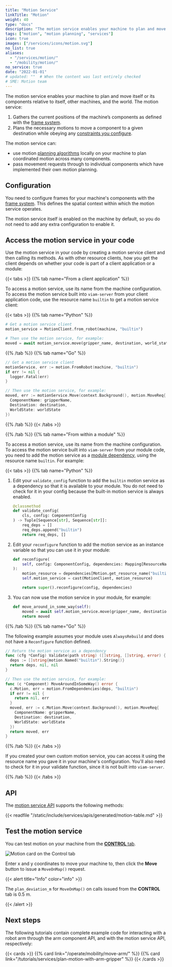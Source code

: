 ```yaml
---
title: "Motion Service"
linkTitle: "Motion"
weight: 40
type: "docs"
description: "The motion service enables your machine to plan and move its components relative to itself, other machines, and the world."
tags: ["motion", "motion planning", "services"]
icon: true
images: ["/services/icons/motion.svg"]
no_list: true
aliases:
  - "/services/motion/"
  - "/mobility/motion/"
no_service: true
date: "2022-01-01"
# updated: ""  # When the content was last entirely checked
# SME: Motion team
---
```


The motion service enables your machine to plan and move itself or its components relative to itself, other machines, and the world.
The motion service:

1. Gathers the current positions of the machine’s components as defined with the [frame system](/operate/reference/services/frame-system/).
2. Plans the necessary motions to move a component to a given destination while obeying any [constraints you configure](constraints/).

The motion service can:

- use motion [planning algorithms](algorithms/) locally on your machine to plan coordinated motion across many components.
- pass movement requests through to individual components which have implemented their own motion planning.

## Configuration

You need to configure frames for your machine's components with the [frame system](/operate/reference/services/frame-system/).
This defines the spatial context within which the motion service operates.

The motion service itself is enabled on the machine by default, so you do not need to add any extra configuration to enable it.

## Access the motion service in your code

Use the motion service in your code by creating a motion service client and then calling its methods.
As with other resource clients, how you get the client depends on whether your code is part of a client application or a module:

{{< tabs >}}
{{% tab name="From a client application" %}}

To access a motion service, use its name from the machine configuration.
To access the motion service built into `viam-server` from your client application code, use the resource name `builtin` to get a motion service client:

{{< tabs >}}
{{% tab name="Python" %}}

```python {class="line-numbers linkable-line-numbers"}
# Get a motion service client
motion_service = MotionClient.from_robot(machine, "builtin")

# Then use the motion service, for example:
moved = await motion_service.move(gripper_name, destination, world_state)
```

{{% /tab %}}
{{% tab name="Go" %}}

```go {class="line-numbers linkable-line-numbers"}
// Get a motion service client
motionService, err := motion.FromRobot(machine, "builtin")
if err != nil {
  logger.Fatal(err)
}

// Then use the motion service, for example:
moved, err := motionService.Move(context.Background(), motion.MoveReq{
  ComponentName: gripperName,
  Destination: destination,
  WorldState: worldState
})
```

{{% /tab %}}
{{< /tabs >}}

{{% /tab %}}
{{% tab name="From within a module" %}}

To access a motion service, use its name from the machine configuration.
To access the motion service built into `viam-server` from your module code, you need to add the motion service as a [module dependency](/operate/modules/other-hardware/create-module/dependencies/), using the resource name `builtin`.
For example:

{{< tabs >}}
{{% tab name="Python" %}}

1. Edit your `validate_config` function to add the `builtin` motion service as a dependency so that it is available to your module.
   You do not need to check for it in your config because the built-in motion service is always enabled.

   ```python {class="line-numbers linkable-line-numbers"}
   @classmethod
   def validate_config(
       cls, config: ComponentConfig
   ) -> Tuple[Sequence[str], Sequence[str]]:
       req_deps = []
       req_deps.append("builtin")
       return req_deps, []
   ```

1. Edit your `reconfigure` function to add the motion service as an instance variable so that you can use it in your module:

   ```python {class="line-numbers linkable-line-numbers"}
   def reconfigure(
       self, config: ComponentConfig, dependencies: Mapping[ResourceName, ResourceBase]
   ):
       motion_resource = dependencies[Motion.get_resource_name("builtin")]
       self.motion_service = cast(MotionClient, motion_resource)

       return super().reconfigure(config, dependencies)
   ```

1. You can now use the motion service in your module, for example:

   ```python {class="line-numbers linkable-line-numbers"}
   def move_around_in_some_way(self):
       moved = await self.motion_service.move(gripper_name, destination, world_state)
       return moved
   ```

{{% /tab %}}
{{% tab name="Go" %}}

The following example assumes your module uses `AlwaysRebuild` and does not have a `Reconfigure` function defined.

```go {class="line-numbers linkable-line-numbers"}
// Return the motion service as a dependency
func (cfg *Config) Validate(path string) ([]string, []string, error) {
  deps := []string{motion.Named("builtin").String()}
  return deps, nil, nil
}

// Then use the motion service, for example:
func (c *Component) MoveAroundInSomeWay() error {
  c.Motion, err = motion.FromDependencies(deps, "builtin")
  if err != nil {
    return nil, err
  }
  moved, err := c.Motion.Move(context.Background(), motion.MoveReq{
    ComponentName: gripperName,
    Destination: destination,
    WorldState: worldState
  })
  return moved, err
}
```

{{% /tab %}}
{{< /tabs >}}

If you created your own custom motion service, you can access it using the resource name you gave it in your machine's configuration.
You'll also need to check for it in your validate function, since it is not built into `viam-server`.

{{% /tab %}}
{{< /tabs >}}

## API

The [motion service API](/dev/reference/apis/services/motion/) supports the following methods:

{{< readfile "/static/include/services/apis/generated/motion-table.md" >}}

## Test the motion service

You can test motion on your machine from the [**CONTROL** tab](/manage/troubleshoot/teleoperate/default-interface/).

![Motion card on the Control tab](/services/motion/motion-rc-card.png)

Enter x and y coordinates to move your machine to, then click the **Move** button to issue a `MoveOnMap()` request.

{{< alert title="Info" color="info" >}}

The `plan_deviation_m` for `MoveOnMap()` on calls issued from the **CONTROL** tab is 0.5 m.

{{< /alert >}}

## Next steps

The following tutorials contain complete example code for interacting with a robot arm through the arm component API, and with the motion service API, respectively:

{{< cards >}}
{{% card link="/operate/mobility/move-arm/" %}}
{{% card link="/tutorials/services/plan-motion-with-arm-gripper" %}}
{{< /cards >}}
